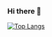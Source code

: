 ### Hi there 👋

[![Top Langs](https://github-readme-stats.vercel.app/api/top-langs/?username=mangoding71&layout=compact)](https://github.com/anuraghazra/github-readme-stats)


<!--
**mangoding71/mangoding71** is a ✨ _special_ ✨ repository because its `README.md` (this file) appears on your GitHub profile.

Here are some ideas to get you started:

- 🔭 I’m currently working on ...
- 🌱 I’m currently learning ...
- 👯 I’m looking to collaborate on ...
- 🤔 I’m looking for help with ...
- 💬 Ask me about ...
- 📫 How to reach me: ...
- 😄 Pronouns: ...
- ⚡ Fun fact: ...
-->


